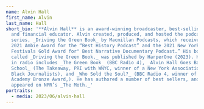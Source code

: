 ```yaml
---
name: Alvin Hall
first_name: Alvin
last_name: Hall
short_bio: '**Alvin Hall** is an award-winning broadcaster, best-selling author,
  and financial educator. Alvin created, produced, and hosted the podcast
  series, _Driving the Green Book_ by Macmillan Podcasts, which received the
  2021 Ambie Award for the “Best History Podcast” and the 2021 New York
  Festivals Gold Award for" Best Narrative Documentary Podcast.” His book, also
  called _Driving the Green Book,_ was published by HarperOne (2023). His work
  in radio includes _The Green Book_ (BBC Radio 4), _Alvin Hall Goes Back to
  School_ (The Takeaway, PRI with WNYC, winner of a New York Association of
  Black Journalists), and _Who Sold the Soul?_ (BBC Radio 4, winner of a Radio
  Academy Bronze Award,). He has authored a number of best sellers, and has also
  appeared on NPR’s _The Moth._'
portraits:
  - media: 2023/06/alvin-hall
---
```

